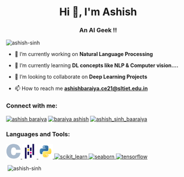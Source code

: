 <h1 align="center">Hi 👋, I'm Ashish</h1>
<h3 align="center">An AI Geek !!</h3>

<p align="left"> <img src="https://komarev.com/ghpvc/?username=ashish-sinh&label=Profile%20views&color=0e75b6&style=flat" alt="ashish-sinh" /> </p>

- 🔭 I’m currently working on **Natural Language Processing**

- 🌱 I’m currently learning **DL concepts like NLP & Computer vision....**

- 👯 I’m looking to collaborate on **Deep Learning Projects**

- 📫 How to reach me **ashishbaraiya.ce21@sltiet.edu.in**

<h3 align="left">Connect with me:</h3>
<p align="left">
<a href="https://linkedin.com/in/ashish baraiya" target="blank"><img align="center" src="https://raw.githubusercontent.com/rahuldkjain/github-profile-readme-generator/master/src/images/icons/Social/linked-in-alt.svg" alt="ashish baraiya" height="30" width="40" /></a>
<a href="https://kaggle.com/baraiya ashish" target="blank"><img align="center" src="https://raw.githubusercontent.com/rahuldkjain/github-profile-readme-generator/master/src/images/icons/Social/kaggle.svg" alt="baraiya ashish" height="30" width="40" /></a>
<a href="https://instagram.com/ashish_sinh_baaraiya" target="blank"><img align="center" src="https://raw.githubusercontent.com/rahuldkjain/github-profile-readme-generator/master/src/images/icons/Social/instagram.svg" alt="ashish_sinh_baaraiya" height="30" width="40" /></a>
</p>

<h3 align="left">Languages and Tools:</h3>
<p align="left"> <a href="https://www.cprogramming.com/" target="_blank" rel="noreferrer"> <img src="https://raw.githubusercontent.com/devicons/devicon/master/icons/c/c-original.svg" alt="c" width="40" height="40"/> </a> <a href="https://pandas.pydata.org/" target="_blank" rel="noreferrer"> <img src="https://raw.githubusercontent.com/devicons/devicon/2ae2a900d2f041da66e950e4d48052658d850630/icons/pandas/pandas-original.svg" alt="pandas" width="40" height="40"/> </a> <a href="https://www.python.org" target="_blank" rel="noreferrer"> <img src="https://raw.githubusercontent.com/devicons/devicon/master/icons/python/python-original.svg" alt="python" width="40" height="40"/> </a> <a href="https://scikit-learn.org/" target="_blank" rel="noreferrer"> <img src="https://upload.wikimedia.org/wikipedia/commons/0/05/Scikit_learn_logo_small.svg" alt="scikit_learn" width="40" height="40"/> </a> <a href="https://seaborn.pydata.org/" target="_blank" rel="noreferrer"> <img src="https://seaborn.pydata.org/_images/logo-mark-lightbg.svg" alt="seaborn" width="40" height="40"/> </a> <a href="https://www.tensorflow.org" target="_blank" rel="noreferrer"> <img src="https://www.vectorlogo.zone/logos/tensorflow/tensorflow-icon.svg" alt="tensorflow" width="40" height="40"/> </a> </p>

<p>&nbsp;<img align="center" src="https://github-readme-stats.vercel.app/api?username=ashish-sinh&show_icons=true&locale=en" alt="ashish-sinh" /></p>
